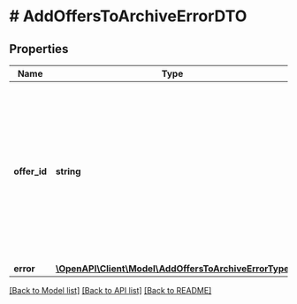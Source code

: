 # # AddOffersToArchiveErrorDTO

## Properties

Name | Type | Description | Notes
------------ | ------------- | ------------- | -------------
**offer_id** | **string** | **Ваш SKU**  Идентификатор товара в магазине. Разрешены английские и русские буквы, цифры и символы &#x60;. , / \\ ( ) [ ] - &#x3D; _&#x60;  Максимальная длина — 80 знаков.  [Что такое SKU и как его назначать](https://yandex.ru/support/marketplace/assortment/add/index.html#fields). |
**error** | [**\OpenAPI\Client\Model\AddOffersToArchiveErrorType**](AddOffersToArchiveErrorType.md) |  |

[[Back to Model list]](../../README.md#models) [[Back to API list]](../../README.md#endpoints) [[Back to README]](../../README.md)

